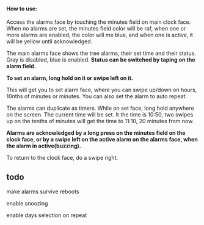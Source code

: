 #### How to use:

Access the alarms face by touching the minutes field on main clock face. When no alarms are set, the minutes field color will be raf, when one or more alarms are enabled, the color will me blue, and when one is active, it will be yellow until acknowledged.

The main alarms face shows the tree alarms, their set time and their status. Gray is disabled, blue is enabled. 
**Status can be switched by taping on the alarm field.** 

**To set an alarm, long hold on it or swipe left on it.** 

This will get you to set alarm face, where you can swipe up/down on hours, 10nths of minutes or minutes. You can also set the alarm to auto repeat.

The alarms can duplicate as timers. 
While on set face, long hold anywhere on the screen. The current time will be set. It the time is 10:50, two swipes up on the tenths of minutes will get the time to 11:10, 20 minutes from now. 

**Alarms are acknowledged by a long press on the minutes field on the clock face, or by a swipe left on the active alarm on the alarms face, when the alarm in active(buzzing).**

To return to the clock face, do a swipe right. 


## todo

make alarms survive reboots

enable snoozing

enable days selection on repeat

